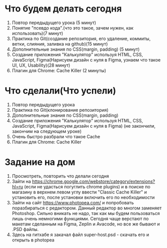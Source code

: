 # Что будем делать сегодня
1) Повтор передыдущего урока (5 минут)
2) Понятие "псевдо кода".(что это такое, зачем нужен, как использовать)(7 минут)
3) Практика по Git(создание репозитория, его удаление, коммиты, ветки, слияния, заливка на github)(15 минут)
4) Дополнительные знания по CSS(margin, padding) (5 минут)
5) Создание приложения "Калькулятор" используя HTML, CSS, JavaScript, Figma(Нарисуем дизайн с нуля в Figma, узнаем что такое UI, UX, Usability)(28 минут)
6) Плагин для Chrome: Cache Killer (2 минуты)

# Что сделали(Что успели)
1) Повтор передыдущего урока
2) Практика по Git(клонирование репозитория)
3) Дополнительные знания по CSS(margin, padding)
4) Создание приложения "Калькулятор" используя HTML, CSS, JavaScript, Figma(Нарисуем дизайн с нуля в Figma) (не закончили, закончим на следующем уроке)
5) Очень быстро разбрали что такое Cache
6) Плагин для Chrome: Cache Killer

# Задание на дом
1) Просмотреть, повторить что делали сегодня
2) Зайти на https://chrome.google.com/webstore/category/extensions?hl=ru (если не удасться погуглить chrome plugins) и в поиске по магазину в верхнем левом углу ввести "Classic Cache Killer" и установить его, после установки включить его по необходимости
3) Зайти на сайт https://www.photopea.com/ и попробовать поразбираться с редактором. Данный редактор во многом заменяет Photoshop. Сильно вникать не надо, так как мы будем пользоваться лишь очень немногими функциями. Сегодня чаще верстают по макетам сделанным на Figma, Zeplin и Avacode, но все же бывают и .PSD файлы. 
4) Здесь на гитхабе я закачал файл super-host.psd - скачать его и открыть в photopea
